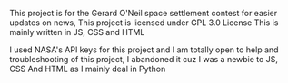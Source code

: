This project is for the Gerard O'Neil space settlement contest for easier updates on news,
This project is licensed under GPL 3.0 License
This is mainly written in JS, CSS and HTML

I used NASA's API keys for this project and I am totally open to help and troubleshooting of this project, I abandoned it cuz I was a newbie to JS, CSS And HTML as I mainly deal in Python
